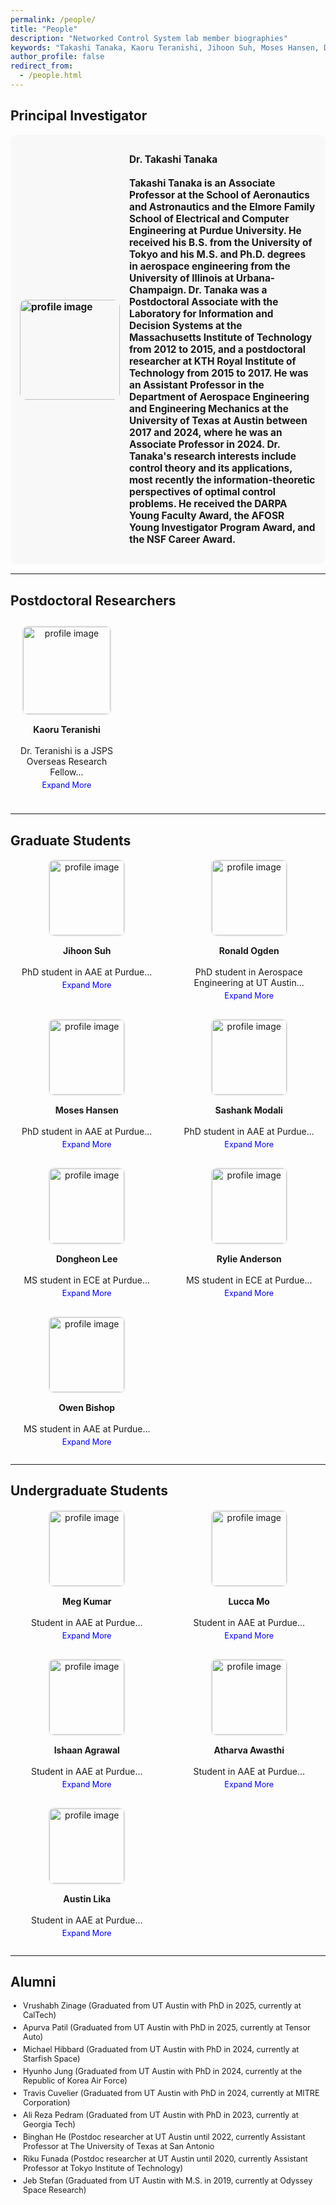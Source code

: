 ```yaml
---
permalink: /people/
title: "People"
description: "Networked Control System lab member biographies"
keywords: "Takashi Tanaka, Kaoru Teranishi, Jihoon Suh, Moses Hansen, Dongheon Lee, Apurva Patil, Ronald Ogden, Rylie Anderson"
author_profile: false
redirect_from:
  - /people.html
---
```


<style>
.grid-container {
    display: grid;
    gap: 20px;
    justify-content: center;
}

.principal-investigator {
    display: flex;
    align-items: center;
    font-size: 1.1em;
    font-weight: bold;
    background-color: #f8f8f8;
    padding: 15px;
    border-radius: 10px;
    margin-bottom: 15px;
}

.principal-investigator img {
    width: 160px;
    height: auto;
    border-radius: 10px;
    margin-right: 15px;
}

.postdocs-grid {
    display: grid;
    grid-template-columns: repeat(3, minmax(180px, 1fr));
    gap: 15px;
    text-align: center;
}

.postdocs-grid .person-box img {
    width: 140px;
    height: auto;
    border: 2px solid #f0f0f0;
    border-radius: 10px;
}

.postdocs-grid .person-box {
    font-size: 1em;
    padding: 10px;
}

.graduate-grid {
    display: grid;
    grid-template-columns: repeat(auto-fill, minmax(200px, 1fr));
    gap: 15px;
    background: none;
    padding: 0;
}

.undergrad-grid {
    display: grid;
    grid-template-columns: repeat(auto-fill, minmax(200px, 1fr));
    gap: 15px;
    background: none;
    padding: 0;
}

.person-box {
    background: none;
    padding: 0;
    text-align: center;
    border-radius: 0;
}

.person-box img {
    width: 120px;
    height: auto;
    border: 2px solid #f0f0f0;
    border-radius: 10px;
}

.read-more {
    color: blue;
    cursor: pointer;
    font-size: 0.9em;
    display: block;
    margin-top: 5px;
}

.full-bio {
    display: none;
    font-size: 0.9em;
}

.alumni ul {
    list-style-type: disc;
    padding-left: 20px;
    margin: 10px 0;
}

.alumni li {
    margin-bottom: 5px;
    font-size: 0.9em;
}
</style>

<script>
function toggleBio(id) {
    var shortBio = document.getElementById("short-" + id);
    var fullBio = document.getElementById("full-" + id);
    var button = document.getElementById("btn-" + id);

    if (fullBio.style.display === "none") {
        fullBio.style.display = "block";
        shortBio.style.display = "none";
        button.innerText = "Show Less";
    } else {
        fullBio.style.display = "none";
        shortBio.style.display = "inline";
        button.innerText = "Expand More";
    }
}
</script>

## Principal Investigator
<div class="principal-investigator">
  <img src="/images/tanaka-199x300.jpg" alt="profile image">
  <p>
    <strong>Dr. Takashi Tanaka</strong><br><br>
    Takashi Tanaka is an Associate Professor at the School of Aeronautics and Astronautics and the Elmore Family School of Electrical and Computer Engineering at Purdue University.
He received his B.S. from the University of Tokyo and his M.S. and Ph.D. degrees in aerospace engineering from the University of Illinois at Urbana-Champaign.  Dr. Tanaka was a Postdoctoral Associate with the Laboratory for Information and Decision Systems at the Massachusetts Institute of Technology from 2012 to 2015, and a postdoctoral researcher at KTH Royal Institute of Technology from 2015 to 2017. He was an Assistant Professor in the Department of Aerospace Engineering and Engineering Mechanics at the University of Texas at Austin between 2017 and 2024, where he was an Associate Professor in 2024. Dr. Tanaka's research interests include control theory and its applications, most recently the information-theoretic perspectives of optimal control problems. He received the DARPA Young Faculty Award, the AFOSR Young Investigator Program Award, and the NSF Career Award.
  </p>
</div>

---

## Postdoctoral Researchers
<div class="postdocs-grid">
  <div class="person-box">
    <img src="/images/profile_zoom-1-240x300.png" alt="profile image">
    <p>
      <strong>Kaoru Teranishi</strong><br><br>
      <span id="short-kaoru">Dr. Teranishi is a JSPS Overseas Research Fellow...</span>
      <span id="full-kaoru" class="full-bio">
        of the Japan Society for the Promotion of Science and a visiting scholar at the School of Aeronautics and Astronautics at Purdue University. He received his Ph.D. in mechanical and intelligent systems engineering from the University of Electro-Communications, Tokyo, Japan, in 2024. <a href="https://kaoruteranishi.xyz/">Website</a>
      </span>
      <span id="btn-kaoru" class="read-more" onclick="toggleBio('kaoru')">Expand More</span>
    </p>
  </div>
</div>

---

## Graduate Students
<div class="graduate-grid">

  <div class="person-box">
    <img src="/images/jihoon.jpeg" alt="profile image">
    <p>
      <strong>Jihoon Suh</strong><br><br>
      <span id="short-jihoon">PhD student in AAE at Purdue...</span>
      <span id="full-jihoon" class="full-bio">
        My current research is on encrypted control, where the objective is to protect the privacy of sensitive data such as personal, financial, or strategically valuable information while they are being processed by a control system. I served in the US Army for 6 years. <a href="https://jsuh9.github.io/">Website</a>
      </span>
      <span id="btn-jihoon" class="read-more" onclick="toggleBio('jihoon')">Expand More</span>
    </p>
  </div>

  <div class="person-box">
    <img src="/images/ronnie.jpg" alt="profile image">
    <p>
      <strong>Ronald Ogden</strong><br><br>
      <span id="short-ronnie">PhD student in Aerospace Engineering at UT Austin...</span>
      <span id="full-ronnie" class="full-bio">
        My research interests include event-based estimation and stochastic control. Prior to coming to UT, I was a flight test engineer at Wisk Aero, where I tested autonomous eVTOL aircraft. In my free time, I enjoy climbing, language learning, and puzzle solving.
      </span>
      <span id="btn-ronnie" class="read-more" onclick="toggleBio('ronnie')">Expand More</span>
    </p>
  </div>

  <div class="person-box">
    <img src="/images/moses.jpg" alt="profile image">
    <p>
      <strong>Moses Hansen</strong><br><br>
      <span id="short-moses">PhD student in AAE at Purdue...</span>
      <span id="full-moses" class="full-bio">
        Moses is a PhD student in the School of Aeronautics and Astronautics at Purdue University. He earned his Bachelor’s degree in Mathematics from Brigham Young University in 2024, where he applied deep learning methods on the computer vision team in the Record Linking Lab. He also worked with the Air Force Research Laboratory, developing deep reinforcement learning techniques for competitive, high-stakes multi-agent satellite control scenarios. His current research combines information theory with classical control to design autonomous systems capable of deception-resistant path planning in competitive, multi-agent environments. In his free time, he enjoys cooking, lifting weights, and spending time outdoors.
      </span>
      <span id="btn-moses" class="read-more" onclick="toggleBio('moses')">Expand More</span>
    </p>
  </div>

  <div class="person-box">
    <img src="/images/sashank.jpg" alt="profile image">
    <p>
      <strong>Sashank Modali</strong><br><br>
      <span id="short-sashank">PhD student in AAE at Purdue...</span>
      <span id="full-sashank" class="full-bio">
        My research interests lie at the intersection of robotics, multi-agent systems, and stochastic control. Prior to joining Purdue, I completed my Bachelor's degree in Aerospace Engineering from IIT Madras, India. In my spare time, I enjoy playing squash and traveling.
      </span>
      <span id="btn-sashank" class="read-more" onclick="toggleBio('sashank')">Expand More</span>
    </p>
  </div>

  <div class="person-box">
    <img src="/images/dongheon.jpeg" alt="profile image">
    <p>
      <strong>Dongheon Lee</strong><br><br>
      <span id="short-dongheon">MS student in ECE at Purdue...</span>
      <span id="full-dongheon" class="full-bio">
        My research interests include task allocation and path planning for multi-agent systems. Prior to coming to Purdue, I worked as a software engineer at EpiSci and Applied Intuition, where I developed autonomous small UAV applications. In my free time, I enjoy playing soccer, running, and watching movies.
      </span>
      <span id="btn-dongheon" class="read-more" onclick="toggleBio('dongheon')">Expand More</span>
    </p>
  </div>

  <div class="person-box">
    <img src="/images/rylie.png" alt="profile image">
    <p>
      <strong>Rylie Anderson</strong><br><br>
      <span id="short-rylie">MS student in ECE at Purdue...</span>
      <span id="full-rylie" class="full-bio">
        My research interests are in control theory and aerospace. Prior to joining Purdue, I completed my Bachelor's in Computer Science at the US Air Force Academy. Outside of research and classes, I enjoy running, reading, and jiu-jitsu.
      </span>
      <span id="btn-rylie" class="read-more" onclick="toggleBio('rylie')">Expand More</span>
    </p>
  </div>

  <div class="person-box">
    <img src="/images/owen.PNG" alt="profile image">
    <p>
      <strong>Owen Bishop</strong><br><br>
      <span id="short-owen">MS student in AAE at Purdue...</span>
      <span id="full-owen" class="full-bio">
        My research interests are primarily focused on event-based sensing and transmission, with applications to control systems. I completed my Bachelor’s in Electrical Engineering from Purdue University. In my free time, I enjoy reading science-fiction and fantasy books, and playing board games.
      </span>
      <span id="btn-owen" class="read-more" onclick="toggleBio('owen')">Expand More</span>
    </p>
  </div>

</div>

---

## Undergraduate Students

<div class="undergrad-grid">
  <div class="person-box">
    <img src="/images/meg.png" alt="profile image">
    <p>
      <strong>Meg Kumar</strong><br><br>
      <span id="short-meg">Student in AAE at Purdue...</span>
      <span id="full-meg" class="full-bio">
        My name is Meg Kumar and I am a junior study aerospace engineering. In this lab, I am focusing on working with the pencil balancing project, specifically the mechanic side. I enjoy working with the physical system of the invented pendulum project, so I am developing robotic arms to assist with the balancing aspect. Another part of the project I am working on is the image processing with event cameras, to provide information to the system.
      </span>
      <span id="btn-meg" class="read-more" onclick="toggleBio('meg')">Expand More</span>
    </p>
  </div>

  <div class="person-box">
    <img src="/images/lucca.jpg" alt="profile image">
    <p>
      <strong>Lucca Mo</strong><br><br>
      <span id="short-lucca">Student in AAE at Purdue...</span>
      <span id="full-lucca" class="full-bio">
        I am studying the dynamics of a falling pencil as a model for an unstable control system. I am deriving the equations of motion and converting them into a state–space representation (A,B,C,D) to analyze stability, while also building MATLAB simulations to visualize how the pencil behaves over time, including plots of its angle response. I am preparing a poster for the Fall Undergraduate Research Conference to present the modeling and simulation results. In addition, I am contributing to the experimental side by helping with the setup and testing of the pencil-balancing apparatus, documenting my work with notes and photos.
      </span>
      <span id="btn-lucca" class="read-more" onclick="toggleBio('lucca')">Expand More</span>
    </p>
  </div>

  <div class="person-box">
    <img src="/images/ishaan.png" alt="profile image">
    <p>
      <strong>Ishaan Agrawal</strong><br><br>
      <span id="short-ishaan">Student in AAE at Purdue...</span>
      <span id="full-ishaan" class="full-bio">
        My research interests include optimal control for aerospace and autonomous systems; recently, I'm interested in how model predictive control can be adapted for security. I like soccer and astrophotography.
      </span>
      <span id="btn-ishaan" class="read-more" onclick="toggleBio('ishaan')">Expand More</span>
    </p>
  </div>

  <div class="person-box">
    <img src="/images/atharva.jpg" alt="profile image">
    <p>
      <strong>Atharva Awasthi</strong><br><br>
      <span id="short-atharva">Student in AAE at Purdue...</span>
      <span id="full-atharva" class="full-bio">
        My research interests include optimal control methods for trajectory and path planning, estimation, astrodynamics, and competitive systems. In my free time, I enjoy cooking, dancing, and playing board games.
      </span>
      <span id="btn-atharva" class="read-more" onclick="toggleBio('atharva')">Expand More</span>
    </p>
  </div>

  <div class="person-box">
    <img src="/images/austin.jpg" alt="profile image">
    <p>
      <strong>Austin Lika</strong><br><br>
      <span id="short-austin">Student in AAE at Purdue...</span>
      <span id="full-austin" class="full-bio">
        My name is Austin Lika, and I am an undergraduate researcher working on the Neuromorphic Sensing project. I am a Junior in Electrical Engineering and Minoring in Global Engineering Studies and in Japanese. My research interests include control systems and robotics. In my free time I like to play sports, photography, and traveling.
      </span>
      <span id="btn-austin" class="read-more" onclick="toggleBio('austin')">Expand More</span>
    </p>
  </div>
</div>

---

## Alumni
<div class="alumni">
  <ul>
    <li>Vrushabh Zinage (Graduated from UT Austin with PhD in 2025, currently at CalTech)</li>
    <li>Apurva Patil (Graduated from UT Austin with PhD in 2025, currently at Tensor Auto)</li>
    <li>Michael Hibbard (Graduated from UT Austin with PhD in 2024, currently at Starfish Space)</li>
    <li>Hyunho Jung (Graduated from UT Austin with PhD in 2024, currently at the Republic of Korea Air Force)</li>
    <li>Travis Cuvelier (Graduated from UT Austin with PhD in 2024, currently at MITRE Corporation)</li>
    <li>Ali Reza Pedram (Graduated from UT Austin  with PhD in 2023, currently at Georgia Tech)</li>
    <li>Binghan He (Postdoc researcher at UT Austin until 2022, currently Assistant Professor at The University of Texas at San Antonio</li>
    <li>Riku Funada (Postdoc researcher at UT Austin until 2020, currently Assistant Professor at Tokyo Institute of Technology)</li>
    <li>Jeb Stefan (Graduated from UT Austin with M.S. in 2019, currently at Odyssey Space Research)</li>
  </ul>
</div>
